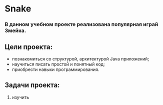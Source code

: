 # Snake 
### В данном учебном проекте реализована популярная играй Змейка.

## Цели проекта:
* познакомиться со структурой, архитектурой Java приложений;
* научиться писать простой и понятный код;
* приобрести навыки программирования.

## Задачи проекта:
1. изучить